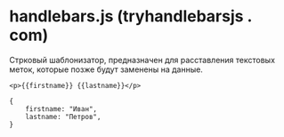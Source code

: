 # handlebars.js (tryhandlebarsjs . com)
Стрковый шаблонизатор, предназначен для расставления текстовых меток, которые позже будут заменены на данные.

    <p>{{firstname}} {{lastname}}</p>

    {
        firstname: "Иван",
        lastname: "Петров",
    }
